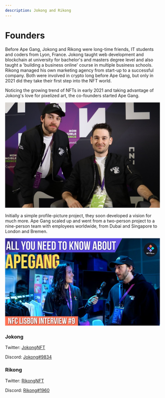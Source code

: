 ```yaml
---
description: Jokong and Rikong
---
```


# Founders

Before Ape Gang, Jokong and Rikong were long-time friends, IT students and coders from Lyon, France. Jokong taught web development and blockchain at university for bachelor's and masters degree level and also taught a 'building a business online' course in multiple business schools. Rikong managed his own marketing agency from start-up to a successful company. Both were involved in crypto long before Ape Gang, but only in 2021 did they take their first step into the NFT world.

Noticing the growing trend of NFTs in early 2021 and taking advantage of Jokong's love for pixelized art, the co-founders started Ape Gang.&#x20;

![Jokong and Rikong - revealing their identity for the first time at NFC Lisbon 2022](<../.gitbook/assets/-taj66u - Copy.jpg>)

Initially a simple profile-picture project, they soon developed a vision for much more. Ape Gang scaled up and went from a two-person project to a nine-person team with employees worldwide, from Dubai and Singapore to London and Bremen.

![Jokong giving an interview at NFC Lisbon 2022](<../.gitbook/assets/FRXTpQZXIAAwhqs (1).jpg>)

### Jokong&#x20;

Twitter: [JokongNFT](https://twitter.com/jokongNFT)

Discord: [Jokong#9834](https://www.discordapp.com/users/jokong#9834)

### Rikong

Twitter: [RikongNFT](https://twitter.com/RikongNFT)

Discord: [Rikong#1960](https://www.discordapp.com/users/Rikong#1960)

